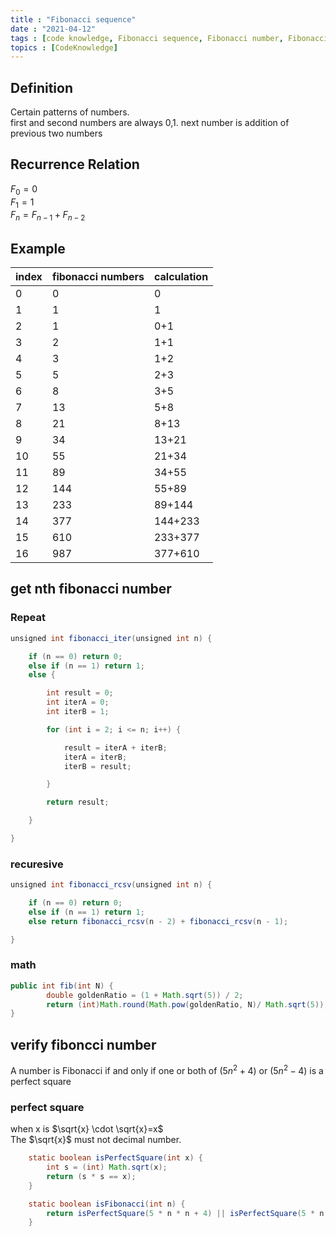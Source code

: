 ```yaml
---
title : "Fibonacci sequence"
date : "2021-04-12"
tags : [code knowledge, Fibonacci sequence, Fibonacci number, Fibonacci]
topics : [CodeKnowledge]
---
```


## Definition

Certain patterns of numbers.   
first and second numbers are always 0,1. next number is addition of previous two numbers

## Recurrence Relation

$F_0=0$   
$F_1=1$   
$F_n=F_{n-1}+F_{n-2}$

## Example

| index | fibonacci numbers | calculation |
| ----- | ----------------- | ----------- |
| 0     | 0                 | 0           |
| 1     | 1                 | 1           |
| 2     | 1                 | 0+1         |
| 3     | 2                 | 1+1         |
| 4     | 3                 | 1+2         |
| 5     | 5                 | 2+3         |
| 6     | 8                 | 3+5         |
| 7     | 13                | 5+8         |
| 8     | 21                | 8+13        |
| 9     | 34                | 13+21       |
| 10    | 55                | 21+34       |
| 11    | 89                | 34+55       |
| 12    | 144               | 55+89       |
| 13    | 233               | 89+144      |
| 14    | 377               | 144+233     |
| 15    | 610               | 233+377     |
| 16    | 987               | 377+610     |

## get nth fibonacci number

### Repeat

```java
unsigned int fibonacci_iter(unsigned int n) {

    if (n == 0) return 0;
    else if (n == 1) return 1;
    else {

        int result = 0;
        int iterA = 0;
        int iterB = 1;

        for (int i = 2; i <= n; i++) {

            result = iterA + iterB;
            iterA = iterB;
            iterB = result;

        }

        return result;

    }

}
```

### recuresive

```java
unsigned int fibonacci_rcsv(unsigned int n) {

    if (n == 0) return 0;
    else if (n == 1) return 1;
    else return fibonacci_rcsv(n - 2) + fibonacci_rcsv(n - 1);

}
```

### math

```java
public int fib(int N) {
        double goldenRatio = (1 + Math.sqrt(5)) / 2;
        return (int)Math.round(Math.pow(goldenRatio, N)/ Math.sqrt(5));
}
```

## verify fiboncci number

A number is Fibonacci if and only if one or both of $(5n^2+4)$ or $(5n^2-4)$ is a perfect square

### perfect square

when x is $\sqrt{x} \cdot \sqrt{x}=x$   
The $\sqrt{x}$ must not decimal number.

```java
    static boolean isPerfectSquare(int x) {
        int s = (int) Math.sqrt(x);
        return (s * s == x);
    }

    static boolean isFibonacci(int n) {
        return isPerfectSquare(5 * n * n + 4) || isPerfectSquare(5 * n * n - 4);
    }
```
